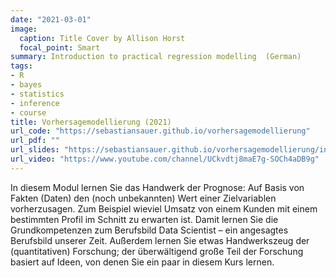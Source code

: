 ```yaml
---
date: "2021-03-01"
image:
  caption: Title Cover by Allison Horst
  focal_point: Smart
summary: Introduction to practical regression modelling  (German)
tags:
- R
- bayes
- statistics
- inference
- course
title: Vorhersagemodellierung (2021)
url_code: "https://sebastiansauer.github.io/vorhersagemodellierung"
url_pdf: ""
url_slides: "https://sebastiansauer.github.io/vorhersagemodellierung/index.html#themen"
url_video: "https://www.youtube.com/channel/UCkvdtj8maE7g-SOCh4aDB9g"
---
```


In diesem Modul lernen Sie das Handwerk der Prognose: 
Auf Basis von Fakten (Daten) den (noch unbekannten) Wert einer Zielvariablen vorherzusagen. 
Zum Beispiel wieviel Umsatz von einem Kunden mit einem bestimmten Profil im Schnitt zu erwarten ist. 
Damit lernen Sie die Grundkompetenzen zum Berufsbild Data Scientist – ein angesagtes Berufsbild unserer Zeit. 
Außerdem lernen Sie etwas Handwerkszeug der (quantitativen) Forschung; 
der überwältigend große Teil der Forschung basiert auf Ideen, von denen Sie ein paar in diesem Kurs lernen.


